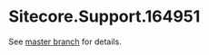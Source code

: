 # Sitecore.Support.164951

See [master branch](https://github.com/sitecoresupport/Sitecore.Support.164951) for details.